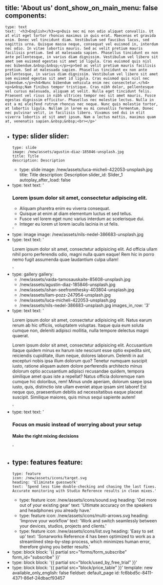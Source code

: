 title: 'About us'
dont_show_on_main_menu: false
components:
  -
    type: text
    text: '<h3>English</h3><p>Duis nec mi non odio aliquet convallis. Ut at elit eget tortor rhoncus maximus in quis erat. Maecenas et gravida enim. Donec vel tincidunt diam. Vestibulum sed faucibus lacus, sed sagittis urna. Quisque massa neque, consequat vel euismod in, interdum nec odio. In vitae lobortis mauris. Sed ac velit pretium mauris facilisis pretium. Sed at malesuada sapien. Phasellus tincidunt ex non ante pellentesque, in varius diam dignissim. Vestibulum vel libero sit amet sem euismod egestas sit amet id ligula. Cras euismod quis nisl nec bibendum.&nbsp;&nbsp;</p><p>Sed ac velit pretium mauris facilisis pretium. Sed at malesuada sapien. Phasellus tincidunt ex non ante pellentesque, in varius diam dignissim. Vestibulum vel libero sit amet sem euismod egestas sit amet id ligula. Cras euismod quis nisl nec bibendum.</p><h4>Nunc bibendum vehicula enim nec consectetur.</h4><p>&nbsp;Nam finibus tempor tristique. Cras nibh dolor, pellentesque vel cursus malesuada, aliquam at velit. Nulla eget tincidunt felis. Praesent vel risus in nibh ultrices tempor nec sit amet mauris. Fusce egestas dignissim efficitur. Phasellus nec molestie lectus. Nulla in est a mi eleifend rutrum rhoncus nec neque. Nunc quis molestie tortor, at lobortis ligula. Nullam in lorem eu mi convallis fermentum. Donec nec pulvinar velit, in facilisis libero. Vivamus sed dui in elit viverra lobortis at sit amet ipsum. Nam a lectus mattis, maximus quam at, venenatis sapien.&nbsp;&nbsp;<br></p>'
  -
    type: slider
    slider:
      -
        type: slide
        image: /new/assets/agustin-diaz-185846-unsplash.jpg
        title: Title
        description: Description
      -
        type: slide
        image: /new/assets/luca-micheli-422053-unsplash.jpg
        title: Title
        description: Description
    slider_id: Slider_1
    autoplay_after_load: false
  -
    type: text
    text: '<h3>Lorem ipsum dolor sit amet, consectetur adipiscing elit.</h3><ul><li>Aliquam pharetra enim eu viverra consequat.</li><li>Quisque at enim at diam elementum luctus et sed tellus.</li><li>Fusce vel lorem eget nunc varius interdum ac scelerisque dui.</li><li>Integer eu lorem ut lorem iaculis lacinia in ut felis.</li></ul>'
  -
    type: image
    image: /new/assets/nils-nedel-386683-unsplash.jpg
  -
    type: text
    text: '<p>Lorem ipsum dolor sit amet, consectetur adipisicing elit. Ad officia ullam nihil porro perferendis odio, magni nulla quam eaque! Rem hic in porro nemo fugit assumenda quae laudantium culpa ullam!</p>'
  -
    type: gallery
    gallery:
      - /new/assets/vaida-tamosauskaite-85608-unsplash.jpg
      - /new/assets/agustin-diaz-185846-unsplash.jpg
      - /new/assets/ishan-seefromthesky-403804-unsplash.jpg
      - /new/assets/liam-pozz-247954-unsplash.jpg
      - /new/assets/luca-micheli-422053-unsplash.jpg
      - /new/assets/nils-nedel-386683-unsplash.jpg
    images_in_row: '3'
  -
    type: text
    text: '<p>Lorem ipsum dolor sit amet, consectetur adipisicing elit. Natus earum rerum ab hic officiis, voluptatem voluptas. Itaque quia eum soluta cumque non, deleniti adipisci mollitia, nulla tempore delectus magni quaerat.</p><p>Lorem ipsum dolor sit amet, consectetur adipisicing elit. Accusantium itaque quidem minus ex harum iste nesciunt esse optio expedita sint, reiciendis cupiditate, illum neque, dolores laborum. Deleniti in aut excepturi nobis ipsa illum dolorum quo? Tenetur numquam suscipit iusto, ratione aliquam autem dolore perferendis architecto minus dolorum optio accusantium adipisci recusandae quidem, tempora similique amet quas iste a repellat? Natus officia doloremque nam cumque hic doloribus, rem! Minus unde aperiam, dolorum saepe ipsa iusto, quis, distinctio iste ullam eveniet atque ipsam sint labore! Est neque quo, praesentium debitis ad necessitatibus eaque placeat suscipit. Similique maiores, quis minus sequi sapiente autem!</p>'
  -
    type: text
    text: '<h3>Focus on music instead of worrying about your setup</h3><h4>Make the right mixing decisions</h4>'
  -
    type: features
    feature:
      -
        type: feature
        icon: /new/assets/icons/target.svg
        heading: 'Eliminate guesswork'
        text: 'Spend less time double-checking and chasing the last fixes. Accurate monitoring with Studio Reference results in clean mixes.'
      -
        type: feature
        icon: /new/assets/icons/sound.svg
        heading: 'Get more out of your existing gear'
        text: 'Ultimate accuracy on the speakers and headphones you already have.'
      -
        type: feature
        icon: /new/assets/icons/multi-arrows.svg
        heading: 'Improve your workflow'
        text: 'Work and switch seamlessly between your devices, studios, projects and clients.'
      -
        type: feature
        icon: /new/assets/icons/list.svg
        heading: 'Easy to set up'
        text: 'Sonarworks Reference 4 has been optimized to work as a streamlined step-by-step process, which minimizes human error, therefore giving you better results.'
  -
    type: block
    block: '{{ partial src="forms/form_subscribe" form_id="subscribe" }}'
  -
    type: block
    block: '{{ partial src="block/used_by_free_trial" }}'
  -
    type: block
    block: '{{ partial src="block/price_table" }}'
template: new
available_only_english: false
fieldset: default_page
id: fc6bbd5c-8411-4371-86ef-24dbacf93457
